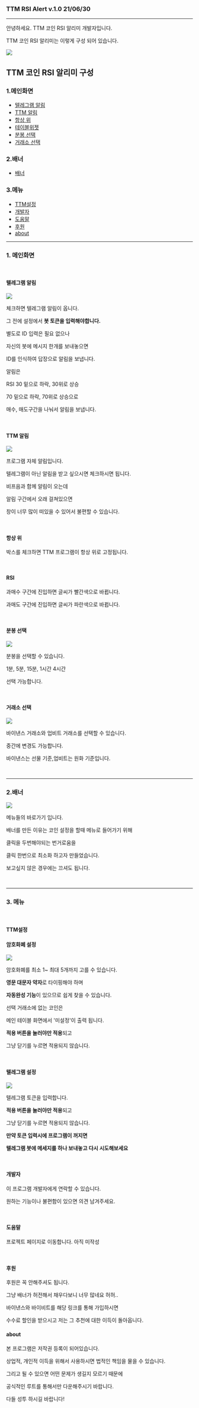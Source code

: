 ### TTM RSI Alert v.1.0 21/06/30

---

안녕하세요. TTM 코인 RSI 알리미 개발자입니다.

TTM 코인 RSI 알리미는 
이렇게 구성 되어 있습니다.

<img src ="https://github.com/SharpSwan/SharpSwan.github.io/blob/master/assets/img/TTM/RSI/color.gif?raw=true">


## TTM 코인 RSI 알리미 구성

### 1.메인화면
- [텔레그램 알림](#텔레그램-알림)
- [TTM 알림](#TTM-알림)
- [항상 위](#항상-위)
- [테이블위젯](#테이블위젯)
- [분봉 선택](#분봉-선택)
- [거래소 선택](#거래소-선택)

### 2.배너
- [배너](#배너)

### 3.메뉴
- [TTM설정](#TTM설정)
- [개발자](#개발자)
- [도움말](#도움말)
- [후원](#후원)
- [about](#about)



-------------------------------
### **1. 메인화면**

<br>

#### **텔레그램 알림**

<img src="https://github.com/SharpSwan/SharpSwan.github.io/blob/master/assets/img/TTM/RSI/TeleAlert.jpg?raw=true">

체크하면 텔레그램 알림이 옵니다. 

그 전에 설정에서 **봇 토큰을 입력해야합니다.**

별도로 ID 입력은 필요 없으나 

자신의 봇에 메시지 한개를 보내놓으면

ID를 인식하여 답장으로 알림을 보냅니다.

알림은

RSI 30 밑으로 하락, 30위로 상승

70 밑으로 하락, 70위로 상승으로 

매수, 매도구간을 나눠서 알림을 보냅니다.

<br>

#### **TTM 알림**

<img src="https://github.com/SharpSwan/SharpSwan.github.io/blob/master/assets/img/TTM/RSI/TTMalert.jpg?raw=true">

프로그램 자체 알림입니다.

텔레그램이 아닌 알림을 받고 싶으시면 체크하시면 됩니다.

비프음과 함께 알림이 오는데 

알림 구간에서 오래 걸쳐있으면 

창이 너무 많이 떠있을 수 있어서 불편할 수 있습니다.

<br>

#### **항상 위** 

박스를 체크하면 TTM 프로그램이 항상 위로 고정됩니다.

<br>

#### **RSI**

과매수 구간에 진입하면 글씨가 빨간색으로 바뀝니다.

과매도 구간에 진입하면 글씨가 파란색으로 바뀝니다.

<br>

#### **분봉 선택**

<img src="https://github.com/SharpSwan/SharpSwan.github.io/blob/master/assets/img/TTM/RSI/ttmtime.jpg?raw=true">

분봉을 선택할 수 있습니다. 

1분, 5분, 15분, 1시간 4시간

선택 가능합니다.

<br>

#### **거래소 선택**
<img src="https://github.com/SharpSwan/SharpSwan.github.io/blob/master/assets/img/TTM/RSI/TTMexchange.jpg?raw=true">

바이낸스 거래소와 업비트 거래소를 선택할 수 있습니다.

중간에 변경도 가능합니다.

바이낸스는 선물 기준,업비트는 원화 기준입니다.

<br>

-------------------------------

### **2.배너**

<img src="https://github.com/SharpSwan/SharpSwan.github.io/blob/master/assets/img/TTM/RSI/TTMban.jpg?raw=true">

메뉴들의 바로가기 입니다. 

배너를 만든 이유는 코인 설정을 할때 메뉴로 들어가기 위해

클릭을 두번해야되는 번거로움을 

클릭 한번으로 최소화 하고자 만들었습니다.

보고싶지 않은 경우에는 끄셔도 됩니다.

<br>

-------------------------------
### **3. 메뉴**

<br>

#### **TTM설정**

#### 암호화폐 설정

<img src="https://github.com/SharpSwan/SharpSwan.github.io/blob/master/assets/img/TTM/RSI/settingCoin.jpg?raw=true">

암호화폐를 최소 1~ 최대 5개까지 고를 수 있습니다.  

**영문 대문자 약자**로 타이핑해야 하며 

**자동완성 기능**이 있으므로 쉽게 찾을 수 있습니다.

선택 거래소에 없는 코인은 

메인 테이블 화면에서 '미설정'이 출력 됩니다.

**적용 버튼을 눌러야만 적용**되고 

그냥 닫기를 누르면 적용되지 않습니다.

<br>

#### 텔레그램 설정

<img src="https://github.com/SharpSwan/SharpSwan.github.io/blob/master/assets/img/TTM/RSI/writeToken.jpg?raw=true">

텔레그램 토큰을 입력합니다. 

**적용 버튼을 눌러야만 적용**되고 

그냥 닫기를 누르면 적용되지 않습니다.

**만약 토큰 입력시에 프로그램이 꺼지면** 

**텔레그램 봇에 메세지를 하나 보내놓고 다시 시도해보세요**

<br>

#### **개발자**

이 프로그램 개발자에게 연락할 수 있습니다.

원하는 기능이나 불편함이 있으면 의견 남겨주세요.

<br>

#### **도움말**

프로젝트 페이지로 이동합니다. 아직 미작성

<br>

#### **후원**

후원은 꼭 안해주셔도 됩니다. 

그냥 배너가 허전해서 채우다보니 너무 많네요 허허..

바이낸스와 바이비트를 해당 링크를 통해 가입하시면 

수수료 할인을 받으시고 저는 그 추천에 대한 이득이 돌아옵니다.


#### **about**

본 프로그램은 저작권 등록이 되어있습니다. 

상업적, 개인적 이득을 위해서 사용하시면 법적인 책임을 물을 수 있습니다. 

그리고 될 수 있으면 어떤 문제가 생길지 모르기 때문에

공식적인 루트를 통해서만 다운해주시기 바랍니다. 

다들 성투 하시길 바랍니다!